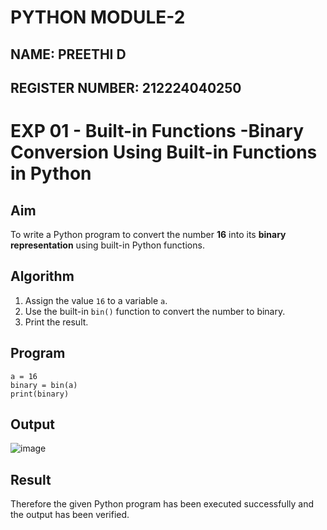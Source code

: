 # PYTHON MODULE-2 
## NAME: PREETHI D
## REGISTER NUMBER: 212224040250

# EXP 01 - Built-in Functions -Binary Conversion Using Built-in Functions in Python

##  Aim
To write a Python program to convert the number **16** into its **binary representation** using built-in Python functions.

## Algorithm
1. Assign the value `16` to a variable `a`.
2. Use the built-in `bin()` function to convert the number to binary.
3. Print the result.

##  Program
```
a = 16
binary = bin(a)
print(binary)
```
## Output
![image](https://github.com/user-attachments/assets/1455fdc3-9c43-4e24-a319-6de6b96333c4)

## Result
Therefore the given Python program has been executed successfully and the output has been verified.
